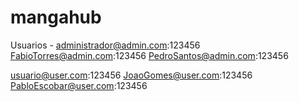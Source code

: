 # mangahub

Usuarios - 
administrador@admin.com:123456
FabioTorres@admin.com:123456
PedroSantos@admin.com:123456

usuario@user.com:123456
JoaoGomes@user.com:123456
PabloEscobar@user.com:123456
